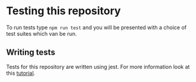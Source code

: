 # Testing this repository

To run tests type `npm run test` and you will be presented with a choice of test
suites which van be run.

## Writing tests

Tests for this repository are written using jest. For more information look at this
[tutorial](https://reactjs.org/docs/testing.html).